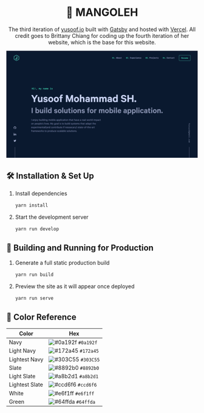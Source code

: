 <h1 align="center">
  🤹 MANGOLEH
</h1>
<p align="center">
  The third iteration of <a href="https://www.yusoof.io" target="_blank">yusoof.io</a> built with <a href="https://www.gatsbyjs.org" target="_blank">Gatsby</a> and hosted with <a href="https://www.vercel.com/" target="_blank">Vercel</a>.
  All credit goes to Brittany Chiang for coding up the fourth iteration of her website, which is the base for this website.
</p>

![Demo!](/src/images/demo.png)

## 🛠 Installation & Set Up

1. Install dependencies
   ```sh
   yarn install
   ```
2. Start the development server
   ```sh
   yarn run develop
   ```

## 🚀 Building and Running for Production

1. Generate a full static production build
   ```sh
   yarn run build
   ```
2. Preview the site as it will appear once deployed
   ```sh
   yarn run serve
   ```

## 🎨 Color Reference

| Color          | Hex                                                                |
| -------------- | ------------------------------------------------------------------ |
| Navy           | ![#0a192f](https://via.placeholder.com/10/0a192f?text=+) `#0a192f` |
| Light Navy     | ![#172a45](https://via.placeholder.com/10/0a192f?text=+) `#172a45` |
| Lightest Navy  | ![#303C55](https://via.placeholder.com/10/303C55?text=+) `#303C55` |
| Slate          | ![#8892b0](https://via.placeholder.com/10/8892b0?text=+) `#8892b0` |
| Light Slate    | ![#a8b2d1](https://via.placeholder.com/10/a8b2d1?text=+) `#a8b2d1` |
| Lightest Slate | ![#ccd6f6](https://via.placeholder.com/10/ccd6f6?text=+) `#ccd6f6` |
| White          | ![#e6f1ff](https://via.placeholder.com/10/e6f1ff?text=+) `#e6f1ff` |
| Green          | ![#64ffda](https://via.placeholder.com/10/64ffda?text=+) `#64ffda` |
